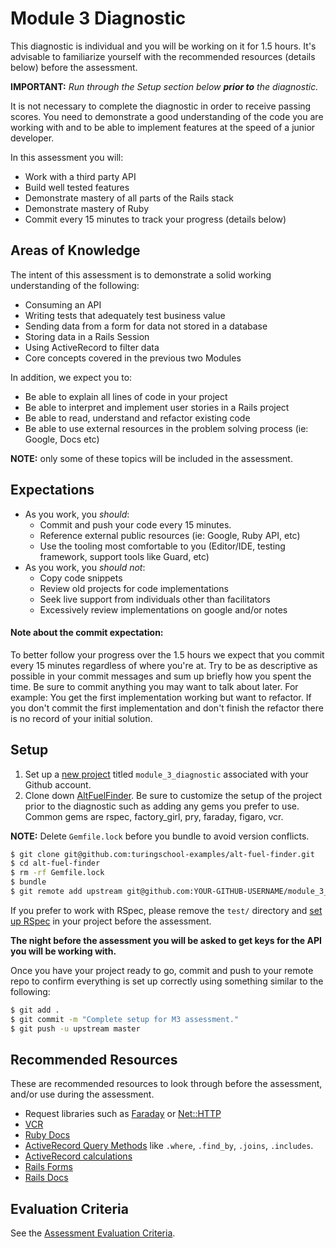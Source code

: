 # Module 3 Diagnostic

This diagnostic is individual and you will be working on it for 1.5 hours. It's advisable to familiarize yourself with the recommended resources (details below) before the assessment.

**IMPORTANT:** _Run through the Setup section below **prior to** the diagnostic._

It is not necessary to complete the diagnostic in order to receive passing scores. You need to demonstrate a good understanding of the code you are working with and to be able to implement features at the speed of a junior developer.

In this assessment you will:

* Work with a third party API
* Build well tested features
* Demonstrate mastery of all parts of the Rails stack
* Demonstrate mastery of Ruby
* Commit every 15 minutes to track your progress (details below)

## Areas of Knowledge

The intent of this assessment is to demonstrate a solid working understanding of the following:

* Consuming an API
* Writing tests that adequately test business value
* Sending data from a form for data not stored in a database
* Storing data in a Rails Session
* Using ActiveRecord to filter data
* Core concepts covered in the previous two Modules

In addition, we expect you to:

* Be able to explain all lines of code in your project
* Be able to interpret and implement user stories in a Rails project
* Be able to read, understand and refactor existing code
* Be able to use external resources in the problem solving process (ie: Google, Docs etc)

**NOTE:** only some of these topics will be included in the assessment.

## Expectations

* As you work, you *should*:
  * Commit and push your code every 15 minutes.
  * Reference external public resources (ie: Google, Ruby API, etc)
  * Use the tooling most comfortable to you (Editor/IDE, testing framework, support tools like Guard, etc)
* As you work, you *should not*:
  * Copy code snippets
  * Review old projects for code implementations
  * Seek live support from individuals other than facilitators
  * Excessively review implementations on google and/or notes

#### Note about the commit expectation:

To better follow your progress over the 1.5 hours we expect that you commit every 15 minutes regardless of where you're at. Try to be as descriptive as possible in your commit messages and sum up briefly how you spent the time. Be sure to commit anything you may want to talk about later. For example: You get the first implementation working but want to refactor. If you don't commit the first implementation and don't finish the refactor there is no record of your initial solution.

## Setup

1. Set up a [new project](https://github.com/new) titled `module_3_diagnostic` associated with your Github account.
1. Clone down [AltFuelFinder](https://github.com/turingschool-examples/alt-fuel-finder). Be sure to customize the setup of the project prior to the diagnostic such as adding any gems you prefer to use. Common gems are rspec, factory_girl, pry, faraday, figaro, vcr.


**NOTE:** Delete `Gemfile.lock` before you bundle to avoid version conflicts.

```sh
$ git clone git@github.com:turingschool-examples/alt-fuel-finder.git
$ cd alt-fuel-finder
$ rm -rf Gemfile.lock
$ bundle
$ git remote add upstream git@github.com:YOUR-GITHUB-USERNAME/module_3_diagnostic.git
```

If you prefer to work with RSpec, please remove the `test/` directory and [set up RSpec](https://github.com/rspec/rspec-rails) in your project before the assessment.

**The night before the assessment you will be asked to get keys for the API you will be working with.**

Once you have your project ready to go, commit and push to your remote repo to confirm everything is set up correctly using something similar to the following:

```sh
$ git add .
$ git commit -m "Complete setup for M3 assessment."
$ git push -u upstream master
```

## Recommended Resources

These are recommended resources to look through before the assessment, and/or use during the assessment.

* Request libraries such as [Faraday](https://github.com/lostisland/faraday) or [Net::HTTP](http://ruby-doc.org/stdlib-2.3.0/libdoc/net/http/rdoc/Net/HTTP.html)
* [VCR](https://github.com/vcr/vcr)
* [Ruby Docs](http://ruby-doc.org/)
* [ActiveRecord Query Methods](http://api.rubyonrails.org/classes/ActiveRecord/QueryMethods.html) like `.where`, `.find_by`, `.joins`, `.includes`.
* [ActiveRecord calculations](http://api.rubyonrails.org/classes/ActiveRecord/Calculations.html)
* [Rails Forms](http://guides.rubyonrails.org/form_helpers.html)
* [Rails Docs](http://api.rubyonrails.org/)

## Evaluation Criteria

See the [Assessment Evaluation Criteria](https://github.com/turingschool/lesson_plans/blob/master/ruby_03-professional_rails_applications/assessment.md#evaluation-criteria).
